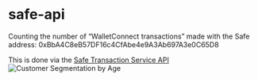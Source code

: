 # safe-api

Counting the number of “WalletConnect transactions” made with the Safe address: 0xBbA4C8eB57DF16c4CfAbe4e9A3Ab697A3e0C65D8

This is done via the [Safe Transaction Service API](https://safe-transaction-mainnet.safe.global/)
![Customer Segmentation by Age](https://www.researchgate.net/profile/Feras-Alnaser/publication/315457428/figure/fig2/AS:530038300700672@1503382386127/Pie-chart-reflects-the-demographic-details-of-500-respondents.png)
